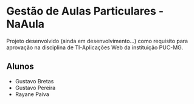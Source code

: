 # Gestão de Aulas Particulares - NaAula

Projeto desenvolvido (ainda em desenvolvimento...) como requisito para aprovação na disciplina de TI-Aplicações Web da instituição PUC-MG.


## Alunos

* Gustavo Bretas
* Gustavo Pereira
* Rayane Paiva
